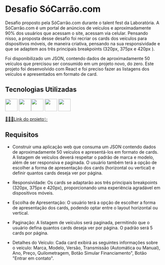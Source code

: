 # Desafio SóCarrão.com #

Desafio proposto pela SóCarrão.com durante o talent fest da Laboratória. A SóCarrão.com é um portal de anúncios de veículos e aproximadamente 90% dos usuários que acessam o site, acessam via celular. Pensando nisso, a proposta desse desafio foi recriar os cards dos veículos para dispositivos móveis, de maneira criativa, pensando na sua responsividade e que se adaptem aos três principais breakpoints (320px, 375px e 420px ).

Foi disponibilizado um JSON, contendo dados de aproximadamente 50 veículos que prercisou ser consumido em um projeto novo, do zero. Este projeto foi desenvolvido com React e foi preciso fazer as listagens dos veículos e apresentados em formato de card.

## Tecnologias Utilizadas

<img src="https://cdn.jsdelivr.net/gh/devicons/devicon/icons/git/git-original.svg" width='40px' /> <img src="https://cdn.jsdelivr.net/gh/devicons/devicon/icons/javascript/javascript-original.svg" width='40px' /><img src="https://cdn.jsdelivr.net/gh/devicons/devicon/icons/react/react-original.svg" width='40px' /> <img src="https://cdn.jsdelivr.net/gh/devicons/devicon/icons/css3/css3-original.svg" width='40px' /> <img src="https://cdn.jsdelivr.net/gh/devicons/devicon/icons/nodejs/nodejs-original.svg"  width='40px' />

<a href="https://desafio-laboratoria-stella.vercel.app/">👩🏻‍💻Link do projeto✨</a>   


## Requisitos

* Construir uma aplicação web que consuma um JSON contendo dados de aproximadamente 50 veículos e apresentá-los em formato de cards. A listagem de veículos deverá respeitar o padrão de marca e modelo, além de ser responsiva e paginada. O usuário também terá a opção de escolher a forma de apresentação dos cards (horizontal ou vertical) e definir quantos cards deseja ver por página.

* Responsividade: Os cards se adaptarão aos três principais breakpoints (320px, 375px e 420px), proporcionando uma experiência agradável em dispositivos móveis.

* Escolha de Apresentação: O usuário terá a opção de escolher a forma de apresentação dos cards, podendo optar entre o layout horizontal ou vertical.

* Paginação: A listagem de veículos será paginada, permitindo que o usuário defina quantos cards deseja ver por página. O padrão será 5 cards por página.

* Detalhes do Veículo: Cada card exibirá as seguintes informações sobre o veículo: Marca, Modelo, Versão, Transmissão (Automática ou Manual), Ano, Preço, Quilometragem, Botão Simular Financiamento", Botão "Entrar em contato".



          
          
          
          
          
